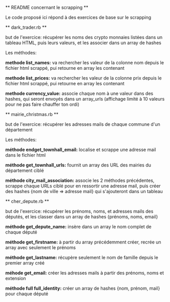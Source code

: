 ** README concernant le scrapping **

Le code proposé ici répond à des exercices de base sur le scrapping

** dark_trader.rb **

but de l'exercice: récupérer les noms des crypto monnaies listées dans un tableau HTML, puis leurs valeurs, et les associer dans un array de hashes

Les méthodes:

__methode list_names:__ va rechercher les valeur de la colonne nom depuis le fichier html scrappé, pui retourne en array les contenant

__methode list_prices:__ va rechercher les valeur de la colonne prix depuis le fichier html scrappé, pui retourne en array les contenant

__methode currency_value:__ associe chaque nom à une valeur dans des hashes, qui seront envoyés dans un array_urls
(affichage limité à 10 valeurs pour ne pas faire chauffer ton ordi)

** mairie_christmas.rb **

but de l'exercice: récupérer les adresses mails de chaque commune d'un département

Les méthodes:

__méthode endget_townhall_email:__ localise et scrappe une adresse mail dans le fichier html

__méthode get_townhall_urls:__ fournit un array des URL des mairies du département ciblé

__méthode city_mail_association:__ associe les 2 méthodes précédentes, scrappe chaque URLs ciblé pour en ressortir une adresse mail, puis créer des hashes {nom de ville => adresse mail} qui s'ajouteront dans un tableau

** cher_depute.rb **

but de l'exercice: récupérer les prénoms, noms, et adresses mails des députés, et les classer dans un array de hashes {prénoms, noms, email}

__méthode get_depute_name:__ insère dans un array le nom complet de chaque député

__méthode get_firstname:__ à partir du array précédemment créer, recrée un array avec seulement le prénoms

__méthode get_lastname:__ récupère seulement le nom de famille depuis le premier array créé

__méhode get_email:__ créer les adresses mails à partir des prénoms, noms et extension

__méthode full full_identity:__ créer un array de hashes {nom, prénom, mail} pour chaque député
